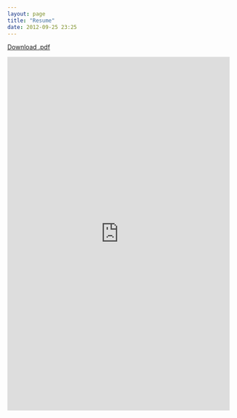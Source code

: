 ```yaml
---
layout: page
title: "Resume"
date: 2012-09-25 23:25
---
```

[Download .pdf](/resume.pdf)
<iframe class="scribd_iframe_embed" src="http://www.scribd.com/embeds/107017520/content?start_page=1&view_mode=scroll&access_key=key-17sw9nujxef2b86rk94j" data-auto-height="false" data-aspect-ratio="0.772727272727273" scrolling="no" id="doc_68547" width="100%" height="800" frameborder="0"></iframe>